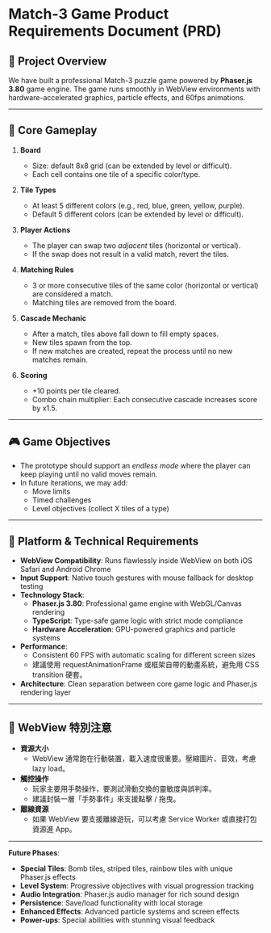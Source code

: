 # Match-3 Game Product Requirements Document (PRD)

## 🎯 Project Overview
We have built a professional Match-3 puzzle game powered by **Phaser.js 3.80** game engine. The game runs smoothly in WebView environments with hardware-accelerated graphics, particle effects, and 60fps animations.

---

## 🧩 Core Gameplay
1. **Board**
   - Size: default 8x8 grid (can be extended by level or difficult).
   - Each cell contains one tile of a specific color/type.

2. **Tile Types**
   - At least 5 different colors (e.g., red, blue, green, yellow, purple).
   - Default 5 different colors (can be extended by level or difficult).

3. **Player Actions**
   - The player can swap two *adjacent* tiles (horizontal or vertical).
   - If the swap does not result in a valid match, revert the tiles.

4. **Matching Rules**
   - 3 or more consecutive tiles of the same color (horizontal or vertical) are considered a match.
   - Matching tiles are removed from the board.

5. **Cascade Mechanic**
   - After a match, tiles above fall down to fill empty spaces.
   - New tiles spawn from the top.
   - If new matches are created, repeat the process until no new matches remain.

6. **Scoring**
   - +10 points per tile cleared.
   - Combo chain multiplier: Each consecutive cascade increases score by x1.5.

---

## 🎮 Game Objectives
- The prototype should support an *endless mode* where the player can keep playing until no valid moves remain.
- In future iterations, we may add:
  - Move limits
  - Timed challenges
  - Level objectives (collect X tiles of a type)

---

## 📱 Platform & Technical Requirements
- **WebView Compatibility**: Runs flawlessly inside WebView on both iOS Safari and Android Chrome
- **Input Support**: Native touch gestures with mouse fallback for desktop testing
- **Technology Stack**: 
  - **Phaser.js 3.80**: Professional game engine with WebGL/Canvas rendering
  - **TypeScript**: Type-safe game logic with strict mode compliance
  - **Hardware Acceleration**: GPU-powered graphics and particle systems
- **Performance**: 
  - Consistent 60 FPS with automatic scaling for different screen sizes
  - 建議使用 requestAnimationFrame 或框架自帶的動畫系統，避免用 CSS transition 硬套。
- **Architecture**: Clean separation between core game logic and Phaser.js rendering layer

---

## 📱 WebView 特別注意

- **資源大小**
  - WebView 通常跑在行動裝置，載入速度很重要。壓縮圖片、音效，考慮 lazy load。
- **觸控操作**
  - 玩家主要用手勢操作，要測試滑動交換的靈敏度與誤判率。
  - 建議封裝一層「手勢事件」來支援點擊 / 拖曳。
- **離線資源**
  - 如果 WebView 要支援離線遊玩，可以考慮 Service Worker 或直接打包資源進 App。

---

**Future Phases**:
- **Special Tiles**: Bomb tiles, striped tiles, rainbow tiles with unique Phaser.js effects
- **Level System**: Progressive objectives with visual progression tracking
- **Audio Integration**: Phaser.js audio manager for rich sound design
- **Persistence**: Save/load functionality with local storage
- **Enhanced Effects**: Advanced particle systems and screen effects
- **Power-ups**: Special abilities with stunning visual feedback
